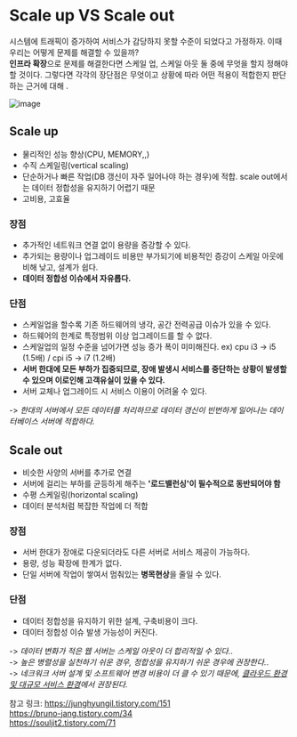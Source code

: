 # Scale up VS Scale out


시스템에 트래픽이 증가하여 서비스가 감당하지 못할 수준이 되었다고 가정하자. 이때 우리는 어떻게 문제를 해결할 수 있을까?   
**인프라 확장**으로 문제를 해결한다면 스케일 업, 스케일 아웃 둘 중에 무엇을 할지 정해야 할 것이다. 그렇다면 각각의 장단점은 무엇이고 상황에 따라 어떤 적용이 적합한지 판단하는 근거에 대해 . 

![image](https://user-images.githubusercontent.com/45115557/184940767-9d759fd8-4f37-4968-8133-e797cd0a95ac.png)


## Scale up

* 물리적인 성능 향상(CPU, MEMORY,,)
* 수직 스케일링(vertical scaling)
* 단순하거나 빠른 작업(DB 갱신이 자주 일어나야 하는 경우)에 적합. scale out에서는 데이터 정합성을 유지하기 어렵기 때문
* 고비용, 고효율


### 장점
* 추가적인 네트워크 연결 없이 용량을 증강할 수 있다.
* 추가되는 용량이나 업그레이드 비용만 부가되기에 비용적인 증강이 스케일 아웃에 비해 낮고, 설계가 쉽다. 
* **데이터 정합성 이슈에서 자유롭다.**

### 단점
* 스케일업을 할수록 기존 하드웨어의 냉각, 공간 전력공급 이슈가 있을 수 있다.
* 하드웨어의 한계로 특정범위 이상 업그레이드를 할 수 없다. 
* 스케일업의 일정 수준을 넘어가면 성능 증가 폭이 미미해진다. ex) cpu i3 -> i5 (1.5배) / cpi i5 -> i7 (1.2배)
* **서버 한대에 모든 부하가 집중되므로, 장애 발생시 서비스를 중단하는 상황이 발생할 수 있으며 이로인해 고객유실이 있을 수 있다.** 
* 서버 교체나 업그레이드 시 서비스 이용이 어려울 수 있다. 

-> *한대의 서버에서 모든 데이터를 처리하므로 데이터 갱신이 빈번하게 일어나는 데이터베이스 서버에 적합하다.*



## Scale out

* 비슷한 사양의 서버를 추가로 연결
* 서버에 걸리는 부하를 균등하게 해주는 **'로드밸런싱'이 필수적으로 동반되어야 함**
* 수평 스케일링(horizontal scaling)
* 데이터 분석처럼 복잡한 작업에 더 적합

### 장점

* 서버 한대가 장애로 다운되더라도 다른 서버로 서비스 제공이 가능하다.
* 용량, 성능 확장에 한계가 없다.
* 단일 서버에 작업이 쌓여서 멈춰있는 **병목현상**을 줄일 수 있다. 

### 단점

* 데이터 정합성을 유지하기 위한 설계, 구축비용이 크다.
* 데이터 정합성 이슈 발생 가능성이 커진다.

-> *데이터 변화가 적은 웹 서버는 스케일 아웃이 더 합리적일 수 있다.*.  
-> *높은 병렬성을 실천하기 쉬운 경우, 정합성을 유지하기 쉬운 경우에 권장한다.*.  
-> *네크워크 서버 설계 및 소프트웨어 변경 비용이 더 클 수 있기 때문에, <U>클라우드 환경 및 대규모 서비스 환경</U>에서 권장된다.*

참고 링크:
https://junghyungil.tistory.com/151   
https://bruno-jang.tistory.com/34   
https://souljit2.tistory.com/71   

